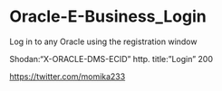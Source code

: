 # Oracle-E-Business_Login

Log in to any Oracle using the registration window



Shodan:“X-ORACLE-DMS-ECID” http. title:”Login” 200

https://twitter.com/momika233
